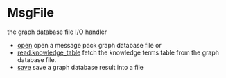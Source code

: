 # MsgFile

the graph database file I/O handler

+ [open](MsgFile/open.1) open a message pack graph database file or 
+ [read.knowledge_table](MsgFile/read.knowledge_table.1) fetch the knowledge terms table from the graph database file.
+ [save](MsgFile/save.1) save a graph database result into a file 

